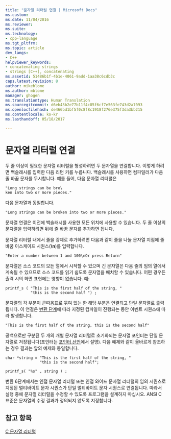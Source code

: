 ```yaml
---
title: "문자열 리터럴 연결 | Microsoft Docs"
ms.custom: 
ms.date: 11/04/2016
ms.reviewer: 
ms.suite: 
ms.technology:
- cpp-language
ms.tgt_pltfrm: 
ms.topic: article
dev_langs:
- C++
helpviewer_keywords:
- concatenating strings
- strings [C++], concatenating
ms.assetid: 51486b1f-4b1e-4061-9add-1aa38c6cdb3c
caps.latest.revision: 8
author: mikeblome
ms.author: mblome
manager: ghogen
ms.translationtype: Human Translation
ms.sourcegitcommit: d6eb43b2e77b11f4c85f6cf7e563fe743d2a7093
ms.openlocfilehash: de466bd1bf5f0c8f8c1918f276e375f3da3bb215
ms.contentlocale: ko-kr
ms.lasthandoff: 05/18/2017

---
```

# <a name="string-literal-concatenation"></a>문자열 리터럴 연결
두 줄 이상이 필요한 문자열 리터럴을 형성하려면 두 문자열을 연결합니다. 이렇게 하려면 백슬래시를 입력한 다음 리턴 키를 누릅니다. 백슬래시를 사용하면 컴파일러가 다음 줄 바꿈 문자를 무시합니다. 예를 들어, 다음 문자열 리터럴은  
  
```  
"Long strings can be bro\  
ken into two or more pieces."  
```  
  
 다음 문자열과 동일합니다.  
  
```  
"Long strings can be broken into two or more pieces."  
```  
  
 문자열 연결은 이전에 백슬래시를 사용한 모든 위치에 사용할 수 있습니다. 두 줄 이상의 문자열을 입력하려면 뒤에 줄 바꿈 문자를 추가하면 됩니다.  
  
 문자열 리터럴 내에서 줄을 강제로 추가하려면 다음과 같이 줄을 나눌 문자열 지점에 줄 바꿈 이스케이프 시퀀스(**\n**)를 입력합니다.  
  
```  
"Enter a number between 1 and 100\nOr press Return"  
```  
  
 문자열은 소스 코드의 모든 열에서 시작할 수 있으며 긴 문자열은 다음 줄의 임의 열에서 계속될 수 있으므로 소스 코드를 읽기 쉽도록 문자열을 배치할 수 있습니다. 어떤 경우든 출력 시의 화면 표현에는 영향이 없습니다. 예:  
  
```  
printf_s ( "This is the first half of the string, "  
           "this is the second half ") ;  
```  
  
 문자열의 각 부분이 큰따옴표로 묶여 있는 한 해당 부분은 연결되고 단일 문자열로 출력됩니다. 이 연결은 [변환 단계](../preprocessor/phases-of-translation.md)에 따라 지정된 컴파일이 진행되는 동안 이벤트 시퀀스에 따라 발생합니다.  
  
```  
"This is the first half of the string, this is the second half"  
```  
  
 공백으로만 구분된 두 개의 개별 문자열 리터럴로 초기화되는 문자열 포인터는 단일 문자열로 저장됩니다(포인터는 [포인터 선언](../c-language/pointer-declarations.md)에서 설명). 다음 예제와 같이 올바르게 참조하는 경우 결과는 앞의 예제와 동일합니다.  
  
```  
char *string = "This is the first half of the string, "  
               "this is the second half";  
  
printf_s( "%s" , string ) ;  
```  
  
 변환 6단계에서는 인접 문자열 리터럴 또는 인접 와이드 문자열 리터럴의 임의 시퀀스로 지정된 멀티바이트 문자 시퀀스가 단일 멀티바이트 문자 시퀀스로 연결됩니다. 따라서 실행 중에 문자열 리터럴을 수정할 수 있도록 프로그램을 설계하지 마십시오. ANSI C 표준은 문자열의 수정 결과가 정의되지 않도록 지정합니다.  
  
## <a name="see-also"></a>참고 항목  
 [C 문자열 리터럴](../c-language/c-string-literals.md)
